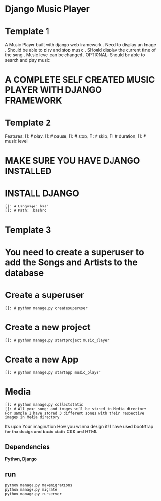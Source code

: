 # Django Music Player
# Template 1
A Music Player built with django web framework
. Need to display an Image 
. Should be able to play and stop music
. SHould display the current time of the song
. Music level can be changed
. OPTIONAL: Should be able to search and play music
# A COMPLETE SELF CREATED MUSIC PLAYER WITH DJANGO FRAMEWORK

# Template 2
Features:
    []: # play,
    []: # pause,
    []: # stop,
    []: # skip,
    []: # duration,
    []: # music level

# MAKE SURE YOU HAVE DJANGO INSTALLED
# INSTALL DJANGO
    
    []: # Language: bash
    []: # Path: .bashrc

# Template 3
# You need to create a superuser to add the Songs and Artists to the database
# Create a superuser
    
    []: # python manage.py createsuperuser

# Create a new project
    
    []: # python manage.py startproject music_player

# Create a new App
        
    []: # python manage.py startapp music_player

# Media

    []: # python manage.py collectstatic
    []: # All your songs and images will be stored in Media directory
    For sample I have stored 3 different songs with their respective images in Media directory


Its upon Your imagination How you wanna design it!
I have used bootstrap for the design and basic static CSS and HTML

## Dependencies
#### Python, Django

## run 

```
python manage.py makemigrations
python manage.py migrate
python manage.py runserver
```
